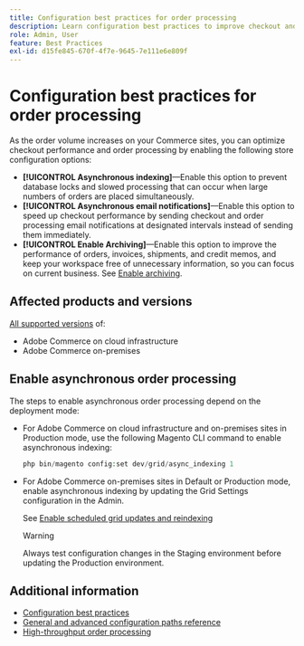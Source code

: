 ```yaml
---
title: Configuration best practices for order processing
description: Learn configuration best practices to improve checkout and order processing performance.
role: Admin, User
feature: Best Practices
exl-id: d15fe845-670f-4f7e-9645-7e111e6e809f
---
```

# Configuration best practices for order processing

As the order volume increases on your Commerce sites, you can optimize checkout performance and order processing by enabling the following store configuration options:

- **[!UICONTROL Asynchronous indexing]**—Enable this option to prevent database locks and slowed processing that can occur when large numbers of orders are placed simultaneously. 
- **[!UICONTROL Asynchronous email notifications]**—Enable this option to speed up checkout performance by sending checkout and order processing email notifications at designated intervals instead of sending them immediately.
- **[!UICONTROL Enable Archiving]**—Enable this option to improve the performance of orders, invoices, shipments, and credit memos, and keep your workspace free of unnecessary information, so you can focus on current business. See [Enable archiving](https://experienceleague.adobe.com/en/docs/commerce-admin/stores-sales/order-management/orders/order-archive).

## Affected products and versions

[All supported versions](../../../release/versions.md) of:

- Adobe Commerce on cloud infrastructure
- Adobe Commerce on-premises

## Enable asynchronous order processing

The steps to enable asynchronous order processing depend on the deployment mode:

- For Adobe Commerce on cloud infrastructure and on-premises sites in Production mode, use the following Magento CLI command to enable asynchronous indexing:
  
  ```php
  php bin/magento config:set dev/grid/async_indexing 1
  ```

- For Adobe Commerce on-premises sites in Default or Production mode, enable asynchronous indexing by updating the Grid Settings configuration in the Admin.

  See [Enable scheduled grid updates and reindexing](https://experienceleague.adobe.com/docs/commerce-admin/stores-sales/order-management/orders/order-scheduled-operations.html#enable-scheduled-grid-updates-and-reindexing)

  >[!WARNING]
  >
  >Always test configuration changes in the Staging environment before updating the Production environment.

## Additional information

- [Configuration best practices](../../../performance/configuration.md)
- [General and advanced configuration paths reference](../../../configuration/reference/config-reference-general.md)
- [High-throughput order processing](../../../performance/high-throughput-order-processing.md)
